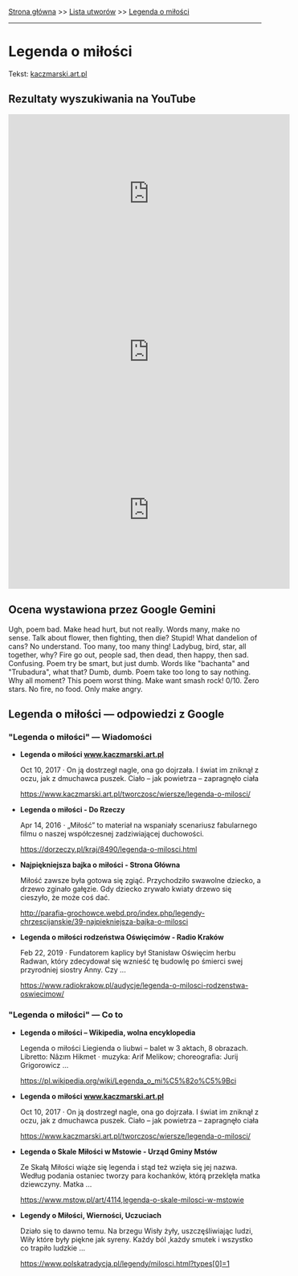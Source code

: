[Strona główna](../index.md) >> [Lista utworów](../list.md) >> [Legenda o miłości](249.md)

---

# Legenda o miłości

Tekst: [kaczmarski.art.pl](https://www.kaczmarski.art.pl/tworczosc/wiersze/legenda-o-milosci/)

## Rezultaty wyszukiwania na YouTube

<iframe width="560" height="315" src="https://www.youtube.com/embed/LwlvCphsBCQ?si=IdontcarewhotheIRSsendsImnotpayingtaxes" title="YouTube video player" frameborder="0" allow="accelerometer; autoplay; clipboard-write; encrypted-media; gyroscope; picture-in-picture; web-share" referrerpolicy="strict-origin-when-cross-origin" allowfullscreen></iframe>

<iframe width="560" height="315" src="https://www.youtube.com/embed/ErfDv_X90gk?si=IdontcarewhotheIRSsendsImnotpayingtaxes" title="YouTube video player" frameborder="0" allow="accelerometer; autoplay; clipboard-write; encrypted-media; gyroscope; picture-in-picture; web-share" referrerpolicy="strict-origin-when-cross-origin" allowfullscreen></iframe>

<iframe width="560" height="315" src="https://www.youtube.com/embed/4lG2DderDN8?si=IdontcarewhotheIRSsendsImnotpayingtaxes" title="YouTube video player" frameborder="0" allow="accelerometer; autoplay; clipboard-write; encrypted-media; gyroscope; picture-in-picture; web-share" referrerpolicy="strict-origin-when-cross-origin" allowfullscreen></iframe>

## Ocena wystawiona przez Google Gemini

Ugh, poem bad. Make head hurt, but not really. Words many, make no sense. Talk about flower, then fighting, then die? Stupid! What dandelion of cans? No understand. Too many, too many thing! Ladybug, bird, star, all together, why? Fire go out, people sad, then dead, then happy, then sad. Confusing. Poem try be smart, but just dumb. Words like "bachanta" and "Trubadura", what that? Dumb, dumb. Poem take too long to say nothing. Why all moment? This poem worst thing. Make want smash rock! 0/10. Zero stars. No fire, no food. Only make angry.


## Legenda o miłości — odpowiedzi z Google

### "Legenda o miłości" — Wiadomości

- **Legenda o miłości www.kaczmarski.art.pl**

    Oct 10, 2017  ·  On ją dostrzegł nagle, ona go dojrzała. I świat im zniknął z oczu, jak z dmuchawca puszek. Ciało – jak powietrza – zapragnęło ciała 

   <https://www.kaczmarski.art.pl/tworczosc/wiersze/legenda-o-milosci/>
- **Legenda o miłości - Do Rzeczy**

    Apr 14, 2016  ·  „Miłość” to materiał na wspaniały scenariusz fabularnego filmu o naszej współczesnej zadziwiającej duchowości. 

   <https://dorzeczy.pl/kraj/8490/legenda-o-milosci.html>
- **Najpiękniejsza bajka o miłości - Strona Główna**

    Miłość zawsze była gotowa się zgiąć. Przychodziło swawolne dziecko, a drzewo zginało gałęzie. Gdy dziecko zrywało kwiaty drzewo się cieszyło, że może coś dać. 

   <http://parafia-grochowce.webd.pro/index.php/legendy-chrzescijanskie/39-najpiekniejsza-bajka-o-milosci>
- **Legenda o miłości rodzeństwa Oświęcimów - Radio Kraków**

    Feb 22, 2019  ·  Fundatorem kaplicy był Stanisław Oświęcim herbu Radwan, który zdecydował się wznieść tę budowlę po śmierci swej przyrodniej siostry Anny. Czy ... 

   <https://www.radiokrakow.pl/audycje/legenda-o-milosci-rodzenstwa-oswiecimow/>

### "Legenda o miłości" — Co to

- **Legenda o miłości – Wikipedia, wolna encyklopedia**

    Legenda o miłości Liegienda o liubwi – balet w 3 aktach, 8 obrazach. Libretto: Nâzım Hikmet · muzyka: Arif Melikow; choreografia: Jurij Grigorowicz ... 

   <https://pl.wikipedia.org/wiki/Legenda_o_mi%C5%82o%C5%9Bci>
- **Legenda o miłości www.kaczmarski.art.pl**

    Oct 10, 2017  ·  On ją dostrzegł nagle, ona go dojrzała. I świat im zniknął z oczu, jak z dmuchawca puszek. Ciało – jak powietrza – zapragnęło ciała 

   <https://www.kaczmarski.art.pl/tworczosc/wiersze/legenda-o-milosci/>
- **Legenda o Skale Miłości w Mstowie - Urząd Gminy Mstów**

    Ze Skałą Miłości wiąże się legenda i stąd też wzięła się jej nazwa. Według podania ostaniec tworzy para kochanków, którą przeklęła matka dziewczyny. Matka ... 

   <https://www.mstow.pl/art/4114,legenda-o-skale-milosci-w-mstowie>
- **Legendy o Miłości, Wierności, Uczuciach**

    Działo się to dawno temu. Na brzegu Wisły żyły, uszczęśliwiając ludzi, Wiły które były piękne jak syreny. Każdy ból ,każdy smutek i wszystko co trapiło ludzkie ... 

   <https://www.polskatradycja.pl/legendy/milosci.html?types[0]=1>

